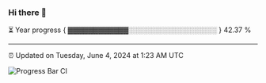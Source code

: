 ### Hi there 👋

⏳ Year progress { ▓▓▓▓▓▓▓▓▓▓▓▓░░░░░░░░░░░░░░░░░░ } 42.37 %

---

⏰ Updated on Tuesday, June 4, 2024 at 1:23 AM UTC

![Progress Bar CI](https://github.com/arthurbuhl/arthurbuhl/workflows/Progress%20Bar%20CI/badge.svg)
